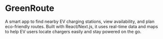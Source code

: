 # GreenRoute
A smart app to find nearby EV charging stations, view availability, and plan eco-friendly routes. Built with React/Next.js, it uses real-time data and maps to help EV users locate chargers easily and stay powered on the go.
